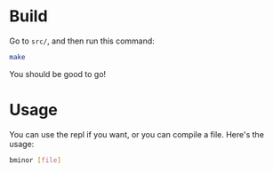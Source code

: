 # Build

Go to `src/`, and then run this command:

```bash
make
```

You should be good to go!

# Usage

You can use the repl if you want, or you can compile a file. Here's the usage:

```bash
bminor [file]
```

